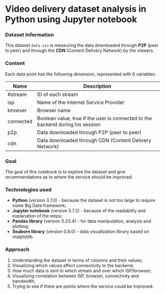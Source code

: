 # Video delivery dataset analysis in Python using Jupyter notebook

### Dataset Information

This dataset `data.csv` is measuring the data downloaded through **P2P** (peer to peer) and through the **CDN** (Content Delivery Network) by the viewers. 


### Content

Each data point has the following dimension, represented with 6 variables:

| Name | Description |
| -----| ----- | 
| #stream |  ID of each stream |
| isp |  Name of the Internet Service Provider |
| browser |  Browser name |
| connected |    Boolean value, true if the user is connected to the backend during his session |
| p2p | Data downloaded through P2P (peer to peer) |
| cdn | Data downloaded through CDN (Content Delivery Network) |


### Goal

The goal of this notebook is to explore the dataset and give recommendations as to where the service should be improved.


### Technologies used

* **Python** (version 3.7.0) - because the dataset is not too large to require some Big Data framework;
* **Jupyter notebook** (version 5.7.2) - because of the readability and explanation of the steps;
* **Pandas library** (version 0.23.4) - for data manipulation, analysis and plotting;
* **Seaborn library** (version 0.9.0) - data visualization library based on matplotlib.


### Approach

1. Understanding the dataset in terms of columns and their values;
2. Visualizing which values affect connectivity to the backend;
3. How much data is sent in which stream and over which ISP/browser;
4. Visualizing correlation between ISP, browser, connectivity and bandwidth;
5. Trying to see if there are points where the service could be improved.
